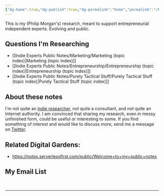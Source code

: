 ```yaml
---
{"dg-home":true,"dg-publish":true,"dg-permalink":"home","permalink":"/home/","tags":"gardenEntry"}
---
```


This is my (Philip Morgan's) research, meant to support entrepreneurial independent experts. Evolving and public.

## Questions I'm Researching

- [[Indie Experts Public Notes/Marketing/Marketing (topic index)|Marketing (topic index)]]
- [[Indie Experts Public Notes/Entrepreneurship/Entrepreneurship (topic index)|Entrepreneurship (topic index)]]
- [[Indie Experts Public Notes/Purely Tactical Stuff/Purely Tactical Stuff (topic index)|Purely Tactical Stuff (topic index)]]


## About these notes

I'm not quite an [indie researcher](https://andymatuschak.org/2020/), not quite a consultant, and not quite an Internet authority. I am convinced that sharing my research, even in messy unfinished form, could be useful or interesting to some. If you find something of interest and would like to discuss more, send me a message on [Twitter](https://twitter.com/Philip_Morgan).

## Related Digital Gardens:

- <https://notes.serverlessfirst.com/public/Welcome+to+my+public+notes>

## My Email List

<script async data-uid="7f3b9aa331" src="https://philip-morgan-consulting.ck.page/7f3b9aa331/index.js"></script>

&nbsp;

---

&nbsp;

<script src="https://utteranc.es/client.js"
        repo="philipmorg/philip-morgan-research-notes"
        issue-term="pathname"
        label="comment"
        theme="github-dark-orange"
        crossorigin="anonymous"
        async>
</script>